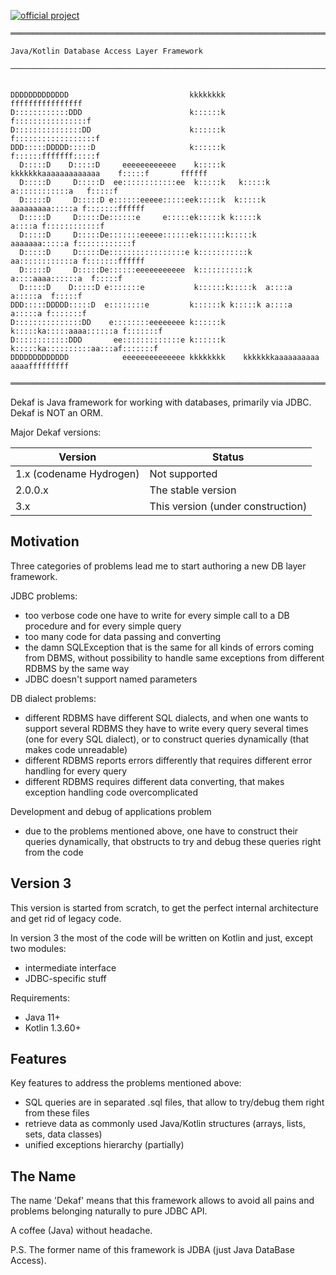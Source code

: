 [![official project](http://jb.gg/badges/official.svg)](https://confluence.jetbrains.com/display/ALL/JetBrains+on+GitHub)

    ════════════════════════════════════════════════════════════════════════════════════════════════      
                                                                                                              
    Java/Kotlin Database Access Layer Framework                                                                                                          
                                                                                                              
    ────────────────────────────────────────────────────────────────────────────────────────────────      
                                                                                                            
                                                                                                            
    DDDDDDDDDDDDD                           kkkkkkkk                              ffffffffffffffff          
    D::::::::::::DDD                        k::::::k                             f::::::::::::::::f         
    D:::::::::::::::DD                      k::::::k                            f::::::::::::::::::f        
    DDD:::::DDDDD:::::D                     k::::::k                            f::::::fffffff:::::f        
      D:::::D    D:::::D     eeeeeeeeeeee    k:::::k    kkkkkkkaaaaaaaaaaaaa    f:::::f       ffffff        
      D:::::D     D:::::D  ee::::::::::::ee  k:::::k   k:::::k a::::::::::::a   f:::::f                     
      D:::::D     D:::::D e::::::eeeee:::::eek:::::k  k:::::k  aaaaaaaaa:::::a f:::::::ffffff               
      D:::::D     D:::::De::::::e     e:::::ek:::::k k:::::k            a::::a f::::::::::::f               
      D:::::D     D:::::De:::::::eeeee::::::ek::::::k:::::k      aaaaaaa:::::a f::::::::::::f               
      D:::::D     D:::::De:::::::::::::::::e k:::::::::::k     aa::::::::::::a f:::::::ffffff               
      D:::::D     D:::::De::::::eeeeeeeeeee  k:::::::::::k    a::::aaaa::::::a  f:::::f                     
      D:::::D    D:::::D e:::::::e           k::::::k:::::k  a::::a    a:::::a  f:::::f                     
    DDD:::::DDDDD:::::D  e::::::::e         k::::::k k:::::k a::::a    a:::::a f:::::::f                    
    D:::::::::::::::DD    e::::::::eeeeeeee k::::::k  k:::::ka:::::aaaa::::::a f:::::::f                    
    D::::::::::::DDD       ee:::::::::::::e k::::::k   k:::::ka::::::::::aa:::af:::::::f                    
    DDDDDDDDDDDDD            eeeeeeeeeeeeee kkkkkkkk    kkkkkkkaaaaaaaaaa  aaaafffffffff                    
                                                                                                            
    ════════════════════════════════════════════════════════════════════════════════════════════════      
      
   

Dekaf is Java framework for working with databases, primarily via JDBC. Dekaf is NOT an ORM.

Major Dekaf versions:

| Version                  | Status                            |
| ------------------------ | --------------------------------- |
| 1.x (codename Hydrogen)  | Not supported                     |
| 2.0.0.x                  | The stable version                |
| 3.x                      | This version (under construction) |



Motivation
----------

Three categories of problems lead me to start authoring a new DB layer framework.
 
JDBC problems:

* too verbose code one have to write for every simple call to a DB procedure and for every simple query
* too many code for data passing and converting
* the damn SQLException that is the same for all kinds of errors coming from DBMS, without possibility to handle same exceptions from different RDBMS by the same way
* JDBC doesn't support named parameters

DB dialect problems:

* different RDBMS have different SQL dialects, and when one wants to support several RDBMS they have to write every query several times (one for every SQL dialect), or to construct queries dynamically (that makes code unreadable)
* different RDBMS reports errors differently that requires different error handling for every query
* different RDBMS requires different data converting, that makes exception handling code overcomplicated
 
Development and debug of applications problem
 
* due to the problems mentioned above, one have to construct their queries dynamically, that obstructs to try and debug these queries right from the code  


Version 3
---------

This version is started from scratch, to get the perfect internal architecture
and get rid of legacy code.

In version 3 the most of the code will be written on Kotlin and just, except two modules:
   * intermediate interface
   * JDBC-specific stuff

Requirements:
   * Java 11+
   * Kotlin 1.3.60+



Features
--------

Key features to address the problems mentioned above:

* SQL queries are in separated .sql files, that allow to try/debug them right from these files
* retrieve data as commonly used Java/Kotlin structures (arrays, lists, sets, data classes)
* unified exceptions hierarchy (partially)


The Name
--------

The name 'Dekaf' means that this framework allows to
avoid all pains and problems belonging naturally to pure JDBC API.

A coffee (Java) without headache.

P.S. The former name of this framework is JDBA (just Java DataBase Access).
